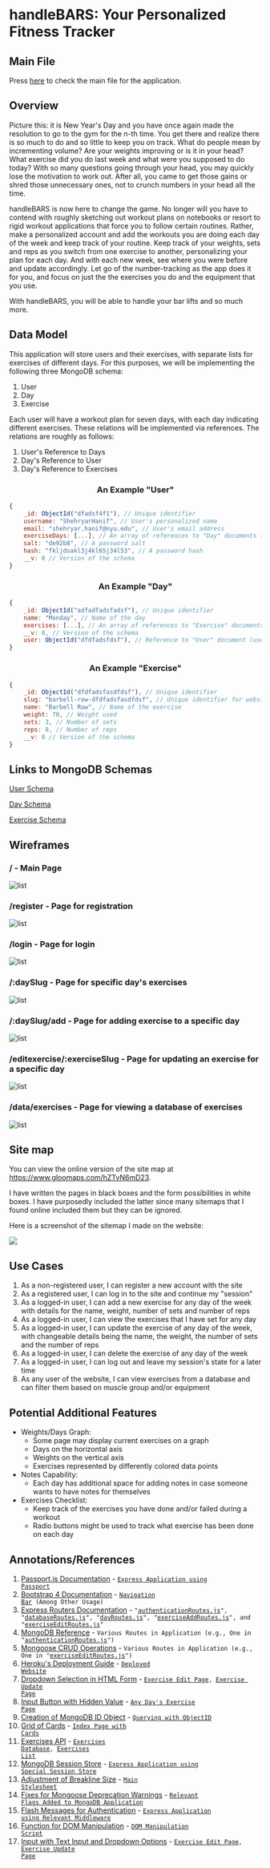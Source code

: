 # handleBARS: Your Personalized Fitness Tracker

## Main File

Press [here](./app.js) to check the main file for the application.
 ## Overview 

Picture this: it is New Year's Day and you have once again made the resolution to go to the gym for the n-th time. You get there and realize there is so much to do and so little to keep you on track. What do people mean by incrementing volume? Are your weights improving or is it in your head? What exercise did you do last week and what were you supposed to do today? With so many questions going through your head, you may quickly lose the motivation to work out. After all, you came to get those gains or shred those unnecessary ones, not to crunch numbers in your head all the time.

handleBARS is now here to change the game. No longer will you have to contend with roughly sketching out workout plans on notebooks or resort to rigid workout applications that force you to follow certain routines. Rather, make a personalized account and add the workouts you are doing each day of the week and keep track of your routine. Keep track of your weights, sets and reps as you switch from one exercise to another, personalizing your plan for each day. And with each new week, see where you were before and update accordingly. Let go of the number-tracking as the app does it for you, and focus on just the the exercises you do and the equipment that you use.

With handleBARS, you will be able to handle your bar lifts and so much more.

## Data Model

This application will store users and their exercises, with separate lists for exercises of different days. For this purposes, we will be implementing the following three MongoDB schema:

1. User
2. Day
3. Exercise

Each user will have a workout plan for seven days, with each day indicating different exercises. These relations will be implemented via references. The relations are roughly as follows:

1. User's Reference to Days
2. Day's Reference to User
3. Day's Reference to Exercises
### <div align="center"> An Example "User" </div>

```javascript
{
    _id: ObjectId("dfadsf4f1"), // Unique identifier
    username: "ShehryarHanif", // User's personalized name
    email: "shehryar.hanif@nyu.edu", // User's email address
    exerciseDays: [...], // An array of references to "Day" documents (seven days of the week)
    salt: "de92b8", // A password salt
    hash: "fkljdsakl3j4kl65j34l53", // A password hash
    __v: 0 // Version of the schema
}
```

### <div align="center"> An Example "Day" </div>

```javascript
{
    _id: ObjectId("adfadfadsfadsf"), // Unique identifier
    name: "Monday", // Name of the day
    exercises: [...], // An array of references to "Exercise" documents (exercises done on that particular day)
    __v: 0, // Version of the schema
    user: ObjectId("dfdfadsfdsf"), // Reference to "User" document (user who is tracking exercises)
}
```

### <div align="center"> An Example "Exercise" </div>

```javascript
{
    _id: ObjectId("dfdfadsfasdfdsf"), // Unique identifier
    slug: "barbell-row-dfdfadsfasdfdsf", // Unique identifier for website
    name: "Barbell Row", // Name of the exercise
    weight: 70, // Weight used
    sets: 3, // Number of sets
    reps: 8, // Number of reps
    __v: 0 // Version of the schema
}
```
## Links to MongoDB Schemas

[User Schema](/app/schema/user.js) 

[Day Schema](/app/schema/day.js) 

[Exercise Schema](/app/schema/exercise.js) 

## Wireframes

### / - Main Page

![list](documentation/wireframes/indexPage.png)

### /register - Page for registration

![list](documentation/wireframes/registrationPage.png)

### /login - Page for login

![list](documentation/wireframes/loginPage.png)

### /:daySlug - Page for specific day's exercises

![list](documentation/wireframes/daySlugPage.png)

### /:daySlug/add - Page for adding exercise to a specific day

![list](documentation/wireframes/exerciseAddPage.png)

### /editexercise/:exerciseSlug - Page for updating an exercise for a specific day

![list](documentation/wireframes/exerciseUpdatePage.png)

### /data/exercises - Page for viewing a database of exercises

![list](documentation/wireframes/exerciseDatabasePage.PNG)

## Site map

You can view the online version of the site map at https://www.gloomaps.com/hZTvN6mD23.

I have written the pages in black boxes and the form possibilities in white boxes. I have purposedly included the latter since many sitemaps that I found online included them but they can be ignored.

Here is a screenshot of the sitemap I made on the website:

![](/documentation/sitemap/sitemap.PNG)
## Use Cases

1. As a non-registered user, I can register a new account with the site
2. As a registered user, I can log in to the site and continue my "session"
4. As a logged-in user, I can add a new exercise for any day of the week with details for the name, weight, number of sets and number of reps
3. As a logged-in user, I can view the exercises that I have set for any day
5. As a logged-in user, I can update the exercise of any day of the week, with changeable details being the name, the weight, the number of sets and the number of reps
6. As a logged-in user, I can delete the exercise of any day of the week
7. As a logged-in user, I can log out and leave my session's state for a later time
8. As any user of the website, I can view exercises from a database and can filter them based on muscle group and/or equipment

## Potential Additional Features

* Weights/Days Graph:
    * Some page may display current exercises on a graph
    * Days on the horizontal axis
    * Weights on the vertical axis
    * Exercises represented by differently colored data points
* Notes Capability:
    * Each day has additional space for adding notes in case someone wants to have notes for themselves
* Exercises Checklist:
    * Keep track of the exercises you have done and/or failed during a workout
    * Radio buttons might be used to track what exercise has been done on each day
## Annotations/References

1. [Passport.js Documentation](http://passportjs.org/docs) - <code>[Express Application using Passport](./app.js)</code>
2. [Bootstrap 4 Documentation](https://getbootstrap.com/docs/4.0/getting-started/introduction/) - <code>[Navigation Bar](./app/views/layout.hbs) (Among Other Usage)</code>
3. [Express Routers Documentation](https://www.tutorialspoint.com/how-to-use-express-router) -  <code>"[authenticationRoutes.js](./app/routes/authenticationRoutes.js)", "[databaseRoutes.js](./app/routes/databaseRoutes.js)", "[dayRoutes.js](./app/routes/dayRoutes.js)", "[exerciseAddRoutes.js](./app/routes/exerciseAddRoutes.js)", and "[exerciseEditRoutes.js](./app/routes/exerciseEditRoutes.js)"</code>
4. [MongoDB Reference](https://docs.mongodb.com/manual/reference/method/) - <code>Various Routes in Application (e.g., One in "[authenticationRoutes.js](./app/routes/authenticationRoutes.js)")</code>
5. [Mongoose CRUD Operations](https://coursework.vschool.io/mongoose-crud/) - <code>Various Routes in Application (e.g., One in "[exerciseEditRoutes.js](./app/routes/exerciseEditRoutes.js)")</code>
6. [Heroku's Deployment Guide](https://devcenter.heroku.com/articles/deploying-nodejs) - <code>[Deployed Website](https://handlebars-fitness-tracker.herokuapp.com/)</code>
7. [Dropdown Selection in HTML Form](https://stackoverflow.com/questions/10142643/easy-way-to-add-drop-down-menu-with-1-100-without-doing-100-different-options) - <code>[Exercise Edit Page](/app/views/exerciseAdd.hbs), [Exercise Update Page](/app/views/exerciseUpdate.hbs)</code>
8. [Input Button with Hidden Value](https://stackoverflow.com/questions/30261978/html-submit-value-based-on-which-button-is-clicked) - <code>[Any Day's Exercise Page](/app/views/selectedDay.hbs)</code>
9. [Creation of MongoDB ID Object](https://stackoverflow.com/questions/17899750/how-can-i-generate-an-objectid-with-mongoose) - <code>[Querying with ObjectID](./app/routes/dayRoutes.js)</code>
10. [Grid of Cards](https://stackoverflow.com/questions/48639792/bootstrap-4-cards-as-grid-with-the-same-height-and-width) - <code>[Index Page with Cards](/app/views/index.hbs)</code>
12. [Exercises API](https://wger.de/en/software/api) - <code>[Exercises Database](/app/public/javascripts/database.js), [Exercises List](/app/public/javascripts/database.js)</code>
12. [MongoDB Session Store](https://www.npmjs.com/package/connect-mongodb-session) - <code>[Express Application using Special Session Store](./app.js)</code>
13. [Adjustment of Breakline Size](https://stackoverflow.com/questions/7614928/change-br-height-using-css) - <code>[Main Stylesheet](./app/public/css/style.css)</code>
14. [Fixes for Mongoose Deprecation Warnings](https://mongoosejs.com/docs/deprecations.html) - <code>[Relevant Flags Added to MongoDB Application](./app.js)</code>
15. [Flash Messages for Authentication](https://www.npmjs.com/package/connect-flash) - <code>[Express Application using Relevant Middleware](./app.js)</code>
16. [Function for DOM Manipulation](https://eloquentjavascript.net/14_dom.html#c_Mnkp5ioh9C) - <code>[DOM Manipulation Script](/app/public/javascripts/database.js)</code>
17. [Input with Text Input and Dropdown Options](https://stackoverflow.com/questions/5650457/html-select-form-with-option-to-enter-custom-value/23902304) - <code>[Exercise Edit Page](/app/views/exerciseAdd.hbs), [Exercise Update Page](/app/views/exerciseUpdate.hbs)</code>
